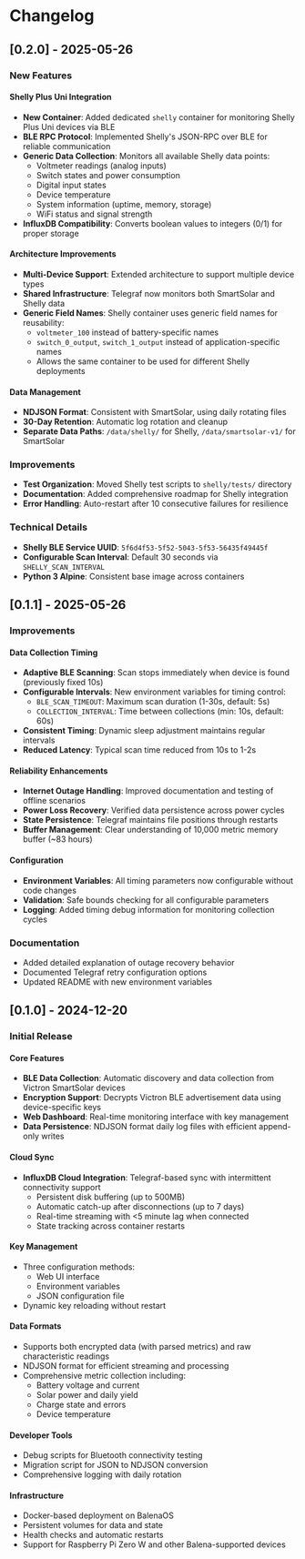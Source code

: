 # Changelog

## [0.2.0] - 2025-05-26

### New Features

#### Shelly Plus Uni Integration
- **New Container**: Added dedicated `shelly` container for monitoring Shelly Plus Uni devices via BLE
- **BLE RPC Protocol**: Implemented Shelly's JSON-RPC over BLE for reliable communication
- **Generic Data Collection**: Monitors all available Shelly data points:
  - Voltmeter readings (analog inputs)
  - Switch states and power consumption
  - Digital input states
  - Device temperature
  - System information (uptime, memory, storage)
  - WiFi status and signal strength
- **InfluxDB Compatibility**: Converts boolean values to integers (0/1) for proper storage

#### Architecture Improvements
- **Multi-Device Support**: Extended architecture to support multiple device types
- **Shared Infrastructure**: Telegraf now monitors both SmartSolar and Shelly data
- **Generic Field Names**: Shelly container uses generic field names for reusability:
  - `voltmeter_100` instead of battery-specific names
  - `switch_0_output`, `switch_1_output` instead of application-specific names
  - Allows the same container to be used for different Shelly deployments

#### Data Management
- **NDJSON Format**: Consistent with SmartSolar, using daily rotating files
- **30-Day Retention**: Automatic log rotation and cleanup
- **Separate Data Paths**: `/data/shelly/` for Shelly, `/data/smartsolar-v1/` for SmartSolar

### Improvements
- **Test Organization**: Moved Shelly test scripts to `shelly/tests/` directory
- **Documentation**: Added comprehensive roadmap for Shelly integration
- **Error Handling**: Auto-restart after 10 consecutive failures for resilience

### Technical Details
- **Shelly BLE Service UUID**: `5f6d4f53-5f52-5043-5f53-56435f49445f`
- **Configurable Scan Interval**: Default 30 seconds via `SHELLY_SCAN_INTERVAL`
- **Python 3 Alpine**: Consistent base image across containers

## [0.1.1] - 2025-05-26

### Improvements

#### Data Collection Timing
- **Adaptive BLE Scanning**: Scan stops immediately when device is found (previously fixed 10s)
- **Configurable Intervals**: New environment variables for timing control:
  - `BLE_SCAN_TIMEOUT`: Maximum scan duration (1-30s, default: 5s)
  - `COLLECTION_INTERVAL`: Time between collections (min: 10s, default: 60s)
- **Consistent Timing**: Dynamic sleep adjustment maintains regular intervals
- **Reduced Latency**: Typical scan time reduced from 10s to 1-2s

#### Reliability Enhancements
- **Internet Outage Handling**: Improved documentation and testing of offline scenarios
- **Power Loss Recovery**: Verified data persistence across power cycles
- **State Persistence**: Telegraf maintains file positions through restarts
- **Buffer Management**: Clear understanding of 10,000 metric memory buffer (~83 hours)

#### Configuration
- **Environment Variables**: All timing parameters now configurable without code changes
- **Validation**: Safe bounds checking for all configurable parameters
- **Logging**: Added timing debug information for monitoring collection cycles

### Documentation
- Added detailed explanation of outage recovery behavior
- Documented Telegraf retry configuration options
- Updated README with new environment variables

## [0.1.0] - 2024-12-20

### Initial Release

#### Core Features
- **BLE Data Collection**: Automatic discovery and data collection from Victron SmartSolar devices
- **Encryption Support**: Decrypts Victron BLE advertisement data using device-specific keys
- **Web Dashboard**: Real-time monitoring interface with key management
- **Data Persistence**: NDJSON format daily log files with efficient append-only writes

#### Cloud Sync
- **InfluxDB Cloud Integration**: Telegraf-based sync with intermittent connectivity support
  - Persistent disk buffering (up to 500MB)
  - Automatic catch-up after disconnections (up to 7 days)
  - Real-time streaming with <5 minute lag when connected
  - State tracking across container restarts

#### Key Management
- Three configuration methods:
  - Web UI interface
  - Environment variables
  - JSON configuration file
- Dynamic key reloading without restart

#### Data Formats
- Supports both encrypted data (with parsed metrics) and raw characteristic readings
- NDJSON format for efficient streaming and processing
- Comprehensive metric collection including:
  - Battery voltage and current
  - Solar power and daily yield
  - Charge state and errors
  - Device temperature

#### Developer Tools
- Debug scripts for Bluetooth connectivity testing
- Migration script for JSON to NDJSON conversion
- Comprehensive logging with daily rotation

#### Infrastructure
- Docker-based deployment on BalenaOS
- Persistent volumes for data and state
- Health checks and automatic restarts
- Support for Raspberry Pi Zero W and other Balena-supported devices